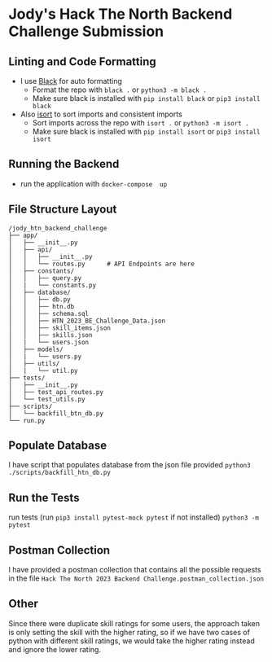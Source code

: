 # Jody's Hack The North Backend Challenge Submission

## Linting and Code Formatting
- I use [Black](ms-python.black-formatter) for auto formatting
    - Format the repo with `black .` or `python3 -m black .`
    - Make sure black is installed with `pip install black` or `pip3 install black`
- Also [isort](ms-python.isort) to sort imports and consistent imports
    - Sort imports across the repo with `isort .` or `python3 -m isort .`
    - Make sure black is installed with `pip install isort` or `pip3 install isort`


## Running the Backend
- run the application with 
```docker-compose  up```


## File Structure Layout
```
/jody_htn_backend_challenge
├── app/
│   ├── __init__.py
│   ├── api/
│   │   ├── __init__.py
│   │   └── routes.py      # API Endpoints are here
│   ├── constants/
│   │   ├── query.py
│   |   └── constants.py
│   ├── database/
│   │   ├── db.py
│   │   ├── htn.db
│   │   ├── schema.sql
│   │   ├── HTN_2023_BE_Challenge_Data.json
│   │   ├── skill_items.json
│   │   ├── skills.json
│   |   └── users.json
│   ├── models/
│   |   └── users.py
│   ├── utils/
│   |   └── util.py
├── tests/
│   ├── __init__.py
│   ├── test_api_routes.py
│   └── test_utils.py
├── scripts/
│   └── backfill_btn_db.py
└── run.py
```

## Populate Database
I have script that populates database from the json file provided
```python3 ./scripts/backfill_htn_db.py```

## Run the Tests
run tests (run `pip3 install pytest-mock pytest` if not installed)
```python3 -m pytest```


## Postman Collection
I have provided a postman collection that contains all the possible requests in the file 
```Hack The North 2023 Backend Challenge.postman_collection.json```


## Other
Since there were duplicate skill ratings for some users, the approach taken is only setting the skill with the higher rating, so if we have two cases of python with different skill ratings, we would take the higher rating instead and ignore the lower rating.